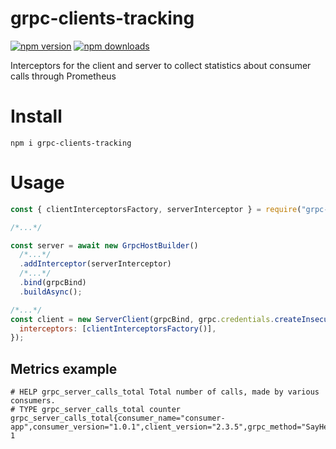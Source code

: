 # grpc-clients-tracking

[![npm version](https://badge.fury.io/js/grpc-clients-tracking.svg)](https://www.npmjs.com/package/grpc-clients-tracking)
[![npm downloads](https://img.shields.io/npm/dt/grpc-clients-tracking.svg)](https://www.npmjs.com/package/grpc-clients-tracking)

Interceptors for the client and server to collect statistics about consumer calls through Prometheus

# Install

`npm i grpc-clients-tracking`

# Usage

```javascript
const { clientInterceptorsFactory, serverInterceptor } = require("grpc-clients-tracking");

/*...*/

const server = await new GrpcHostBuilder()
  /*...*/
  .addInterceptor(serverInterceptor)
  /*...*/
  .bind(grpcBind)
  .buildAsync();

/*...*/
const client = new ServerClient(grpcBind, grpc.credentials.createInsecure(), {
  interceptors: [clientInterceptorsFactory()],
});
```

## Metrics example

```
# HELP grpc_server_calls_total Total number of calls, made by various consumers.
# TYPE grpc_server_calls_total counter
grpc_server_calls_total{consumer_name="consumer-app",consumer_version="1.0.1",client_version="2.3.5",grpc_method="SayHello",grpc_service="v1.Greeter",grpc_type="unary"} 1
```

